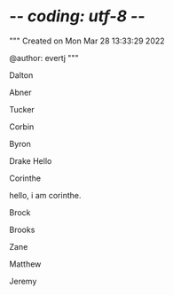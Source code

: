 # -*- coding: utf-8 -*-
"""
Created on Mon Mar 28 13:33:29 2022

@author: evertj
"""

Dalton

Abner

Tucker

Corbin

Byron

Drake 
Hello

Corinthe

hello,
i am corinthe.

Brock

Brooks

Zane

Matthew

Jeremy
